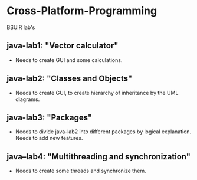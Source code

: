 # Cross-Platform-Programming
BSUIR lab's

## java-lab1: "Vector calculator"
  * Needs to create GUI and some calculations.
    
## java-lab2: "Classes and Objects"
  * Needs to create GUI, to create hierarchy of inheritance by the UML diagrams.

## java-lab3: "Packages"
  * Needs to divide java-lab2 into different packages by logical explanation. Needs to add new features.

## java–lab4: "Multithreading and synchronization"
  * Needs to create some threads and synchronize them. 
